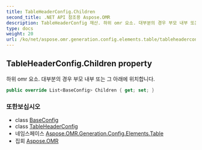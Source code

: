 ```yaml
---
title: TableHeaderConfig.Children
second_title: .NET API 참조용 Aspose.OMR
description: TableHeaderConfig 재산. 하위 omr 요소. 대부분의 경우 부모 내부 또는 그 아래에 위치합니다.
type: docs
weight: 20
url: /ko/net/aspose.omr.generation.config.elements.table/tableheaderconfig/children/
---
```

## TableHeaderConfig.Children property

하위 omr 요소. 대부분의 경우 부모 내부 또는 그 아래에 위치합니다.

```csharp
public override List<BaseConfig> Children { get; set; }
```

### 또한보십시오

* class [BaseConfig](../../../aspose.omr.generation.config/baseconfig/)
* class [TableHeaderConfig](../)
* 네임스페이스 [Aspose.OMR.Generation.Config.Elements.Table](../../tableheaderconfig/)
* 집회 [Aspose.OMR](../../../)


